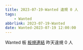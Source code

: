 ```yaml
---
title: 2023-07-19-Wanted 違規 0 人
tags:
    - Wanted
abbrlink: 2023-07-19-Wanted
date: Wanted-2023-07-19 12:00:00
---
```

Wanted 板 [板規連結](https://www.ptt.cc/bbs/Wanted/M.1608829773.A.D3B.html)
昨天違規 0 人
